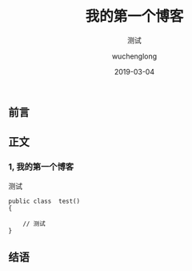 ﻿---
layout:     post
title:      我的第一个博客
subtitle:   测试
date:       2019-03-04
times:      00::10::00
author:     wuchenglong
header-img: img/tag-bg-o.jpg
catalog: 		true
tags:
    - 博客传记
---


## 前言


## 正文

### 1, 我的第一个博客


测试

```
public class  test()
{
	
	// 测试
}
```


## 结语